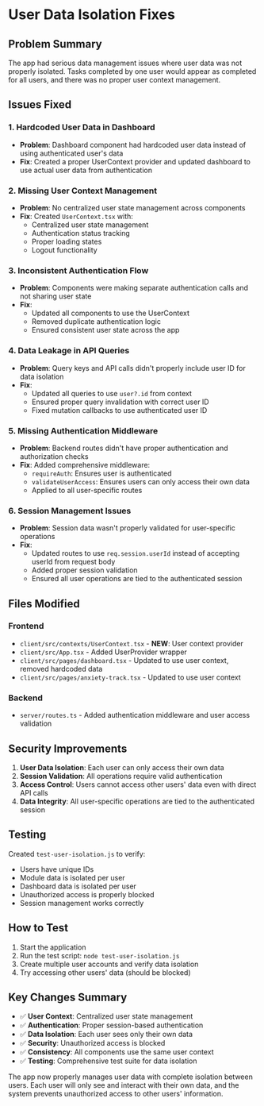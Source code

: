 # User Data Isolation Fixes

## Problem Summary
The app had serious data management issues where user data was not properly isolated. Tasks completed by one user would appear as completed for all users, and there was no proper user context management.

## Issues Fixed

### 1. **Hardcoded User Data in Dashboard**
- **Problem**: Dashboard component had hardcoded user data instead of using authenticated user's data
- **Fix**: Created a proper UserContext provider and updated dashboard to use actual user data from authentication

### 2. **Missing User Context Management**
- **Problem**: No centralized user state management across components
- **Fix**: Created `UserContext.tsx` with:
  - Centralized user state management
  - Authentication status tracking
  - Proper loading states
  - Logout functionality

### 3. **Inconsistent Authentication Flow**
- **Problem**: Components were making separate authentication calls and not sharing user state
- **Fix**: 
  - Updated all components to use the UserContext
  - Removed duplicate authentication logic
  - Ensured consistent user state across the app

### 4. **Data Leakage in API Queries**
- **Problem**: Query keys and API calls didn't properly include user ID for data isolation
- **Fix**: 
  - Updated all queries to use `user?.id` from context
  - Ensured proper query invalidation with correct user ID
  - Fixed mutation callbacks to use authenticated user ID

### 5. **Missing Authentication Middleware**
- **Problem**: Backend routes didn't have proper authentication and authorization checks
- **Fix**: Added comprehensive middleware:
  - `requireAuth`: Ensures user is authenticated
  - `validateUserAccess`: Ensures users can only access their own data
  - Applied to all user-specific routes

### 6. **Session Management Issues**
- **Problem**: Session data wasn't properly validated for user-specific operations
- **Fix**: 
  - Updated routes to use `req.session.userId` instead of accepting userId from request body
  - Added proper session validation
  - Ensured all user operations are tied to the authenticated session

## Files Modified

### Frontend
- `client/src/contexts/UserContext.tsx` - **NEW**: User context provider
- `client/src/App.tsx` - Added UserProvider wrapper
- `client/src/pages/dashboard.tsx` - Updated to use user context, removed hardcoded data
- `client/src/pages/anxiety-track.tsx` - Updated to use user context

### Backend
- `server/routes.ts` - Added authentication middleware and user access validation

## Security Improvements

1. **User Data Isolation**: Each user can only access their own data
2. **Session Validation**: All operations require valid authentication
3. **Access Control**: Users cannot access other users' data even with direct API calls
4. **Data Integrity**: All user-specific operations are tied to the authenticated session

## Testing

Created `test-user-isolation.js` to verify:
- Users have unique IDs
- Module data is isolated per user
- Dashboard data is isolated per user
- Unauthorized access is properly blocked
- Session management works correctly

## How to Test

1. Start the application
2. Run the test script: `node test-user-isolation.js`
3. Create multiple user accounts and verify data isolation
4. Try accessing other users' data (should be blocked)

## Key Changes Summary

- ✅ **User Context**: Centralized user state management
- ✅ **Authentication**: Proper session-based authentication
- ✅ **Data Isolation**: Each user sees only their own data
- ✅ **Security**: Unauthorized access is blocked
- ✅ **Consistency**: All components use the same user context
- ✅ **Testing**: Comprehensive test suite for data isolation

The app now properly manages user data with complete isolation between users. Each user will only see and interact with their own data, and the system prevents unauthorized access to other users' information.
